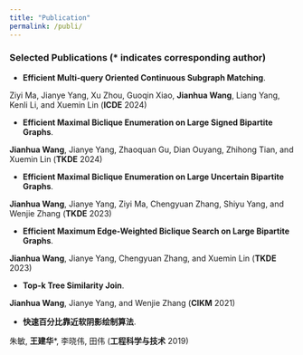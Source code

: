 ```yaml
---
title: "Publication"
permalink: /publi/
---
```


### Selected Publications (\* indicates corresponding author)

* **Efficient Multi-query Oriented Continuous Subgraph Matching**.

Ziyi Ma, Jianye Yang, Xu Zhou, Guoqin Xiao, **Jianhua Wang**, Liang Yang, Kenli Li, and Xuemin Lin (**ICDE** 2024)

* **Efficient Maximal Biclique Enumeration on Large Signed Bipartite Graphs**.

**Jianhua Wang**, Jianye Yang, Zhaoquan Gu, Dian Ouyang, Zhihong Tian, and Xuemin Lin (**TKDE** 2024)

* **Efficient Maximal Biclique Enumeration on Large Uncertain Bipartite Graphs**.

**Jianhua Wang**, Jianye Yang, Ziyi Ma, Chengyuan Zhang, Shiyu Yang, and Wenjie Zhang (**TKDE** 2023)

* **Efficient Maximum Edge-Weighted Biclique Search on Large Bipartite Graphs**.

**Jianhua Wang**, Jianye Yang, Chengyuan Zhang, and Xuemin Lin (**TKDE** 2023)

* **Top-k Tree Similarity Join**.

**Jianhua Wang**, Jianye Yang, and Wenjie Zhang (**CIKM** 2021)

* **快速百分比靠近软阴影绘制算法**.

朱敏, **王建华**\*, 李晓伟, 田伟 (**工程科学与技术** 2019)
